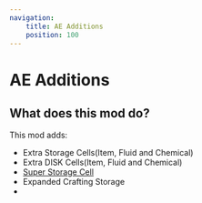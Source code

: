 ```yaml
---
navigation:
    title: AE Additions
    position: 100
---
```


# AE Additions

## What does this mod do?

This mod adds:

- Extra Storage Cells(Item, Fluid and Chemical)
- Extra DISK Cells(Item, Fluid and Chemical)
- [Super Storage Cell](super_storage_cell.md)
- Expanded Crafting Storage
- <ItemLink id="ae2additions:me_wireless_transceiver" />